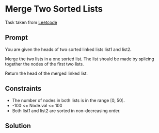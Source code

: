 # Merge Two Sorted Lists

Task taken from [Leetcode](https://leetcode.com/problems/merge-two-sorted-lists/)

## Prompt

You are given the heads of two sorted linked lists list1 and list2.

Merge the two lists in a one sorted list. The list should be made by splicing together the nodes of the first two lists.

Return the head of the merged linked list.

## Constraints

-   The number of nodes in both lists is in the range [0, 50].
-   -100 <= Node.val <= 100
-   Both list1 and list2 are sorted in non-decreasing order.

## Solution
